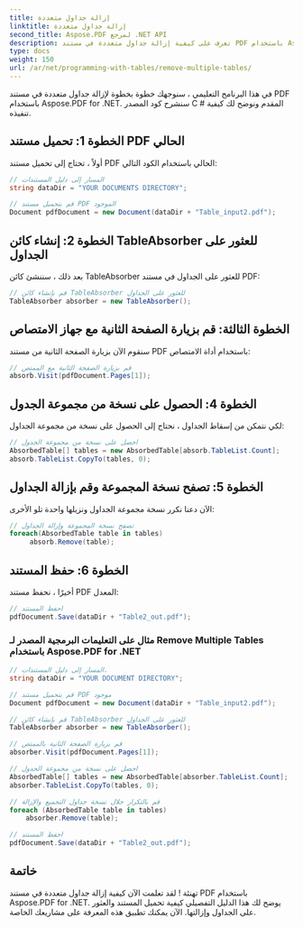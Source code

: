 ```yaml
---
title: إزالة جداول متعددة
linktitle: إزالة جداول متعددة
second_title: Aspose.PDF لمرجع .NET API
description: تعرف على كيفية إزالة جداول متعددة في مستند PDF باستخدام Aspose.PDF for .NET.
type: docs
weight: 150
url: /ar/net/programming-with-tables/remove-multiple-tables/
---
```


في هذا البرنامج التعليمي ، سنوجهك خطوة بخطوة لإزالة جداول متعددة في مستند PDF باستخدام Aspose.PDF for .NET. سنشرح كود المصدر C # المقدم ونوضح لك كيفية تنفيذه.

## الخطوة 1: تحميل مستند PDF الحالي
أولاً ، تحتاج إلى تحميل مستند PDF الحالي باستخدام الكود التالي:

```csharp
// المسار إلى دليل المستندات
string dataDir = "YOUR DOCUMENTS DIRECTORY";

// قم بتحميل مستند PDF الموجود
Document pdfDocument = new Document(dataDir + "Table_input2.pdf");
```

## الخطوة 2: إنشاء كائن TableAbsorber للعثور على الجداول
بعد ذلك ، سننشئ كائن TableAbsorber للعثور على الجداول في مستند PDF:

```csharp
// قم بإنشاء كائن TableAbsorber للعثور على الجداول
TableAbsorber absorber = new TableAbsorber();
```

## الخطوة الثالثة: قم بزيارة الصفحة الثانية مع جهاز الامتصاص
سنقوم الآن بزيارة الصفحة الثانية من مستند PDF باستخدام أداة الامتصاص:

```csharp
// قم بزيارة الصفحة الثانية مع الممتص
absorb.Visit(pdfDocument.Pages[1]);
```

## الخطوة 4: الحصول على نسخة من مجموعة الجدول
لكي نتمكن من إسقاط الجداول ، نحتاج إلى الحصول على نسخة من مجموعة الجداول:

```csharp
// احصل على نسخة من مجموعة الجدول
AbsorbedTable[] tables = new AbsorbedTable[absorb.TableList.Count];
absorb.TableList.CopyTo(tables, 0);
```

## الخطوة 5: تصفح نسخة المجموعة وقم بإزالة الجداول
الآن دعنا نكرر نسخة مجموعة الجداول ونزيلها واحدة تلو الأخرى:

```csharp
// تصفح نسخة المجموعة وإزالة الجداول
foreach(AbsorbedTable table in tables)
     absorb.Remove(table);
```

## الخطوة 6: حفظ المستند
أخيرًا ، نحفظ مستند PDF المعدل:

```csharp
// احفظ المستند
pdfDocument.Save(dataDir + "Table2_out.pdf");
```

### مثال على التعليمات البرمجية المصدر لـ Remove Multiple Tables باستخدام Aspose.PDF for .NET

```csharp
// المسار إلى دليل المستندات.
string dataDir = "YOUR DOCUMENT DIRECTORY";

// قم بتحميل مستند PDF موجود
Document pdfDocument = new Document(dataDir + "Table_input2.pdf");

// قم بإنشاء كائن TableAbsorber للعثور على الجداول
TableAbsorber absorber = new TableAbsorber();

// قم بزيارة الصفحة الثانية بالممتص
absorber.Visit(pdfDocument.Pages[1]);

// احصل على نسخة من مجموعة الجدول
AbsorbedTable[] tables = new AbsorbedTable[absorber.TableList.Count];
absorber.TableList.CopyTo(tables, 0);

// قم بالتكرار خلال نسخة جداول التجميع والإزالة
foreach (AbsorbedTable table in tables)
	absorber.Remove(table);

// احفظ المستند
pdfDocument.Save(dataDir + "Table2_out.pdf");
```

## خاتمة
تهنئة ! لقد تعلمت الآن كيفية إزالة جداول متعددة في مستند PDF باستخدام Aspose.PDF for .NET. يوضح لك هذا الدليل التفصيلي كيفية تحميل المستند والعثور على الجداول وإزالتها. الآن يمكنك تطبيق هذه المعرفة على مشاريعك الخاصة.